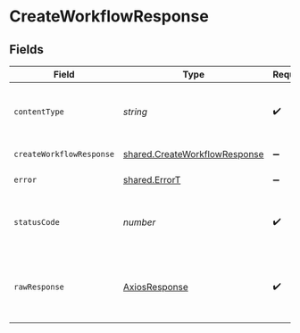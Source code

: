# CreateWorkflowResponse


## Fields

| Field                                                                                 | Type                                                                                  | Required                                                                              | Description                                                                           |
| ------------------------------------------------------------------------------------- | ------------------------------------------------------------------------------------- | ------------------------------------------------------------------------------------- | ------------------------------------------------------------------------------------- |
| `contentType`                                                                         | *string*                                                                              | :heavy_check_mark:                                                                    | HTTP response content type for this operation                                         |
| `createWorkflowResponse`                                                              | [shared.CreateWorkflowResponse](../../../sdk/models/shared/createworkflowresponse.md) | :heavy_minus_sign:                                                                    | Created workflow                                                                      |
| `error`                                                                               | [shared.ErrorT](../../../sdk/models/shared/errort.md)                                 | :heavy_minus_sign:                                                                    | General error                                                                         |
| `statusCode`                                                                          | *number*                                                                              | :heavy_check_mark:                                                                    | HTTP response status code for this operation                                          |
| `rawResponse`                                                                         | [AxiosResponse](https://axios-http.com/docs/res_schema)                               | :heavy_check_mark:                                                                    | Raw HTTP response; suitable for custom response parsing                               |